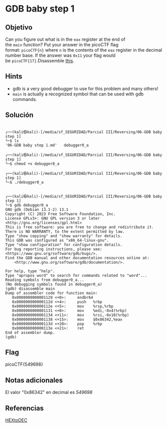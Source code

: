 # GDB baby step 1

## Objetivo

Can you figure out what is in the `eax` register at the end of the `main` function? Put your answer in the picoCTF flag format: `picoCTF{n}` where `n` is the contents of the `eax` register in the decimal number base. If the answer was `0x11` your flag would be `picoCTF{17}`.Disassemble [this](https://artifacts.picoctf.net/c/512/debugger0_a).

## Hints

- gdb is a very good debugger to use for this problem and many others!
- `main` is actually a recognized symbol that can be used with gdb commands.

## Solución

```      
                                                                                                                    
┌──(kali㉿kali)-[/media/sf_SEGURIDAD/Parcial III/Reversing/06-GDB baby step 1]
└─$ ls               
'06-GDB baby step 1.md'   debugger0_a
                                                                                                                    
┌──(kali㉿kali)-[/media/sf_SEGURIDAD/Parcial III/Reversing/06-GDB baby step 1]
└─$ chmod +x debugger0_a
                                                                                                                    
┌──(kali㉿kali)-[/media/sf_SEGURIDAD/Parcial III/Reversing/06-GDB baby step 1]
└─$ ./debugger0_a

                                                                                                                    
┌──(kali㉿kali)-[/media/sf_SEGURIDAD/Parcial III/Reversing/06-GDB baby step 1]
└─$ gdb debugger0_a
GNU gdb (Debian 13.1-2) 13.1
Copyright (C) 2023 Free Software Foundation, Inc.
License GPLv3+: GNU GPL version 3 or later <http://gnu.org/licenses/gpl.html>
This is free software: you are free to change and redistribute it.
There is NO WARRANTY, to the extent permitted by law.
Type "show copying" and "show warranty" for details.
This GDB was configured as "x86_64-linux-gnu".
Type "show configuration" for configuration details.
For bug reporting instructions, please see:
<https://www.gnu.org/software/gdb/bugs/>.
Find the GDB manual and other documentation resources online at:
    <http://www.gnu.org/software/gdb/documentation/>.

For help, type "help".
Type "apropos word" to search for commands related to "word"...
Reading symbols from debugger0_a...
(No debugging symbols found in debugger0_a)
(gdb) disassemble main
Dump of assembler code for function main:
   0x0000000000001129 <+0>:     endbr64
   0x000000000000112d <+4>:     push   %rbp
   0x000000000000112e <+5>:     mov    %rsp,%rbp
   0x0000000000001131 <+8>:     mov    %edi,-0x4(%rbp)
   0x0000000000001134 <+11>:    mov    %rsi,-0x10(%rbp)
   0x0000000000001138 <+15>:    mov    $0x86342,%eax
   0x000000000000113d <+20>:    pop    %rbp
   0x000000000000113e <+21>:    ret
End of assembler dump.
(gdb) 

```


## Flag

picoCTF{549698}

## Notas adicionales

El valor "0x86342" en decimal es *549698*

## Referencias

[HEXtoDEC](https://www.rapidtables.com/convert/number/hex-to-decimal.html)